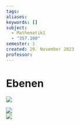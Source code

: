 ```yaml
---
tags: 
aliases: 
keywords: []
subject:
  - Mathematik1
  - "357.100"
semester: 1
created: 29. November 2023
professor:
---
```

 

# Ebenen

![](../xEDU/WS23/EET/VL%20(335.005)/assets/Pasted%20image%2020231129210051.png)

![](../xEDU/WS23/EET/VL%20(335.005)/assets/Pasted%20image%2020231129210110.png)  
![](../xEDU/WS23/EET/VL%20(335.005)/assets/Pasted%20image%2020231129210129.png)